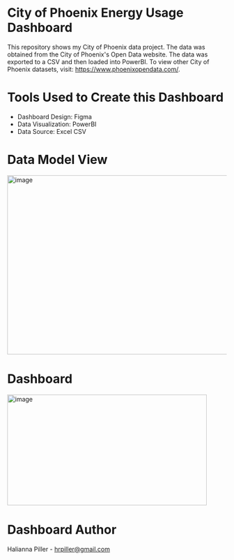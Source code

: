 # City of Phoenix Energy Usage Dashboard
This repository shows my City of Phoenix data project. The data was obtained from the City of Phoenix's Open Data website. The data was exported to a CSV and then loaded into PowerBI. To view other City of Phoenix datasets, visit: https://www.phoenixopendata.com/. 

# Tools Used to Create this Dashboard
- Dashboard Design: Figma
- Data Visualization: PowerBI
- Data Source: Excel CSV

# Data Model View
<img width="507" height="411" alt="image" src="https://github.com/user-attachments/assets/2604f235-ed01-426a-9252-1ec2c6e56d95" />

# Dashboard 
<img width="458" height="254" alt="image" src="https://github.com/user-attachments/assets/6a417986-a18e-4b50-a744-217f51e5aa06" />

# Dashboard Author
Halianna Piller - hrpiller@gmail.com 
